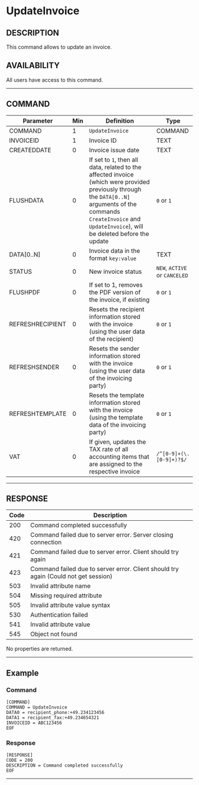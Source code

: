 # UpdateInvoice

## DESCRIPTION
This command allows to update an invoice.

## AVAILABILITY
All users have access to this command.

----
## COMMAND

Parameter | Min | Definition | Type
---- | ---- | ---- | ----
COMMAND | 1 | `UpdateInvoice` | COMMAND
INVOICEID | 1 | Invoice ID | TEXT
CREATEDDATE | 0 | Invoice issue date | TEXT
FLUSHDATA | 0 | If set to `1`, then all data, related to the affected invoice (which were provided previously through the `DATA[0..N]` arguments of the commands `CreateInvoice` and `UpdateInvoice`), will be deleted before the update | `0` or `1`
DATA[0..N] | 0 | Invoice data in the format `key:value` | TEXT
STATUS | 0 | New invoice status | `NEW`, `ACTIVE` or `CANCELED`
FLUSHPDF | 0 | If set to 1, removes the PDF version of the invoice, if existing | `0` or `1`
REFRESHRECIPIENT | 0 | Resets the recipient information stored with the invoice (using the user data of the recipient) | `0` or `1`
REFRESHSENDER | 0 | Resets the sender information stored with the invoice (using the user data of the invoicing party) | `0` or `1`
REFRESHTEMPLATE | 0 | Resets the template information stored with the invoice (using the template data of the invoicing party) | `0` or `1`
VAT | 0 | If given, updates the TAX rate of all accounting items that are assigned to the respective invoice | `/^[0-9]+(\.[0-9]+)?$/`

----
## RESPONSE

Code | Description
---- | ----
200 | Command completed successfully
420 | Command failed due to server error. Server closing connection
421 | Command failed due to server error. Client should try again
423 | Command failed due to server error. Client should try again (Could not get session)
503 | Invalid attribute name
504 | Missing required attribute
505 | Invalid attribute value syntax
530 | Authentication failed
541 | Invalid attribute value
545 | Object not found

No properties are returned.

----
## Example

### Command

```
[COMMAND]
COMMAND = UpdateInvoice
DATA0 = recipient_phone:+49.234123456
DATA1 = recipient_fax:+49.234654321
INVOICEID = ABC123456
EOF
```
### Response

```
[RESPONSE]
CODE = 200
DESCRIPTION = Command completed successfully
EOF
```

----

